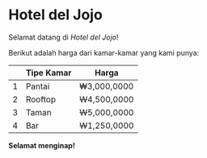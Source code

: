# Hotel del Jojo

Selamat datang di <i>Hotel del Jojo</i>!

Berikut adalah harga dari kamar-kamar yang kami punya:

| | Tipe Kamar | Harga |
| --- | --- | --- |
| 1 | Pantai | 	₩3,000,0000 |
| 2 | Rooftop | <strike>W</strike>4,500,0000 |
| 3 | Taman | <strike>W</strike>5,000,0000 |
| 4 | Bar | <strike>W</strike>1,250,0000 |

<b>Selamat menginap!</b>
